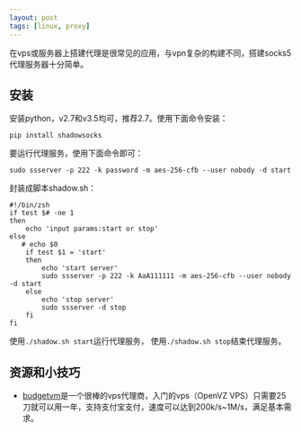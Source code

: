 ```yaml
---
layout: post
tags: [linux, proxy]
---
```


在vps或服务器上搭建代理是很常见的应用，与vpn复杂的构建不同，搭建socks5代理服务器十分简单。

## 安装

安装python，v2.7和v3.5均可，推荐2.7。使用下面命令安装：
```
pip install shadowsocks
```

要运行代理服务，使用下面命令即可：
```
sudo ssserver -p 222 -k password -m aes-256-cfb --user nobody -d start
```

封装成脚本shadow.sh：
```shell
#!/bin/zsh
if test $# -ne 1
then
    echo 'input params:start or stop'
else
   # echo $0
    if test $1 = 'start'
    then
        echo 'start server'
        sudo ssserver -p 222 -k AaA111111 -m aes-256-cfb --user nobody -d start
    else
        echo 'stop server'
        sudo ssserver -d stop
    fi
fi
```
使用`./shadow.sh start`运行代理服务， 使用`./shadow.sh stop`结束代理服务。

## 资源和小技巧

- [budgetvm](https://budgetvm.com/)是一个很棒的vps代理商，入门的vps（OpenVZ VPS）只需要25刀就可以用一年，支持支付宝支付，速度可以达到200k/s~1M/s，满足基本需求。

